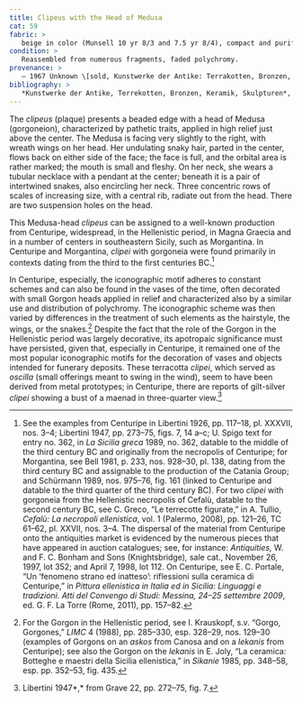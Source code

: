 ```yaml
---
title: Clipeus with the Head of Medusa
cat: 59
fabric: >
   beige in color (Munsell 10 yr 8/3 and 7.5 yr 8/4), compact and purified, extensive traces of polychromy over a layer of calcite (?) slip: black (strip around the hem), pink (lips and hair), light blue and pink (scales), and red (eyes). Clipeus and head from two molds.
condition: > 
   Reassembled from numerous fragments, faded polychromy.
provenance: > 
   – 1967 Unknown \[sold, Kunstwerke der Antike: Terrakotten, Bronzen, Keramik, Skulpturen, Auktion 34, Munzen und Medaillen AG, Basel, May 6, 1967, lot. 75\]; – 1971, Royal Athena Galleries (New York, New York), sold to the J. Paul Getty Museum, 1971.
bibliography: >
   *Kunstwerke der Antike, Terrekotten, Bronzen, Keramik, Skulpturen*, Münzen und Medaillen AG (Basel), sale cat., May 6, 1967, pp. 35–36, lot 75;  Selected Works 1971, no. 69; Bell 1981, p. 233, n. 930; J. Grossman, “Images of Alexander the Great in the Getty Museum,” *Studia Varia from the J. Paul Getty Museum* 2, Occasional Papers on Antiquities, 10 (2001), pp. 51–78, esp. p. 62, no. 7, fig. 7; Lyons, Bennett, and Marconi 2013, pp. 200$20$1, fig. 143. 
---
```

The *clipeus* (plaque) presents a beaded edge with a head of Medusa
(gorgoneion), characterized by pathetic traits, applied in high relief
just above the center. The Medusa is facing very slightly to the right,
with wreath wings on her head. Her undulating snaky hair, parted in the
center, flows back on either side of the face; the face is full, and the
orbital area is rather marked; the mouth is small and fleshy. On her
neck, she wears a tubular necklace with a pendant at the center; beneath
it is a pair of intertwined snakes, also encircling her neck. Three
concentric rows of scales of increasing size, with a central rib,
radiate out from the head. There are two suspension holes on the head.

This Medusa-head *clipeus* can be assigned to a well-known production
from Centuripe, widespread, in the Hellenistic period, in Magna Graecia
and in a number of centers in southeastern Sicily, such as Morgantina.
In Centuripe and Morgantina, *clipei* with gorgoneia were found
primarily in contexts dating from the third to the first centuries <span
class="smcaps">BC.</span>[^1]

In Centuripe, especially, the iconographic motif adheres to constant
schemes and can also be found in the vases of the time, often decorated
with small Gorgon heads applied in relief and characterized also by a
similar use and distribution of polychromy. The iconographic scheme was
then varied by differences in the treatment of such elements as the
hairstyle, the wings, or the snakes.[^2] Despite the fact that the role
of the Gorgon in the Hellenistic period was largely decorative, its
apotropaic significance must have persisted, given that, especially in
Centuripe, it remained one of the most popular iconographic motifs for
the decoration of vases and objects intended for funerary deposits.
These terracotta *clipei*, which served as *oscilla* (small offerings
meant to swing in the wind), seem to have been derived from metal
prototypes; in Centuripe, there are reports of gilt-silver *clipei*
showing a bust of a maenad in three-quarter view.[^3]

[^1]: See the examples from Centuripe in <span
    class="smcaps">Libertini</span> 1926, pp. 117–18,
    pl. XXXVII, nos. 3–4; <span
    class="smcaps">Libertini</span> 1947, pp. 273–75,
    figs. 7, 14 a–c; U. Spigo text for entry no. 362, in *<span
    class="smcaps">La Sicilia greca</span>* 1989, no.
    362, datable to the middle of the third century <span
    class="smcaps">BC</span> and originally from the
    necropolis of Centuripe; for Morgantina, see <span
    class="smcaps">Bell 1981,</span> p. 233, nos.
    928–30, pl. 138, dating from the third century <span
    class="smcaps">BC</span> and assignable to the
    production of the Catania Group; and <span
    class="smcaps">Schürmann</span> 1989, nos. 975–76,
    fig. 161 (linked to Centuripe and datable to the third quarter of
    the third century <span class="smcaps">BC</span>).
    For two *clipei* with gorgoneia from the Hellenistic necropolis of
    Cefalù, datable to the second century <span
    class="smcaps">BC,</span> see C. Greco, “Le
    terrecotte figurate,” in A. Tullio, *Cefalù: La necropoli
    ellenistica*, vol. 1 (Palermo, 2008), pp. 121–26, TC 61–62, pl.
    XXVII, nos. 3–4. The dispersal of the material from Centuripe onto
    the antiquities market is evidenced by the numerous pieces that have
    appeared in auction catalogues; see, for instance: *Antiquities,* W.
    and F. C. Bonham and Sons (Knightsbridge)*,* sale cat., November 26,
    1997, lot 352; and April 7, 1998, lot 112. On Centuripe, see E. C.
    Portale, “Un ‘fenomeno strano ed inatteso’: riflessioni sulla
    ceramica di Centuripe,” in *Pittura ellenistica in Italia ed in
    Sicilia: Linguaggi e tradizioni. Atti del Convengo di Studi:
    Messina, 24–25 settembre 2009*, ed. G. F. La Torre (Rome, 2011), pp.
    157–82.

[^2]: For the Gorgon in the Hellenistic period, see I. Krauskopf, s.v.
    “Gorgo, Gorgones,” *LIMC* 4 (1988), pp. 285–330, esp. 328–29, nos.
    129–30 (examples of Gorgons on an *askos* from Canosa and on a
    *lekanis* from Centuripe); see also the Gorgon on the *lekanis* in
    E. Joly, “La ceramica: Botteghe e maestri della Sicilia
    ellenistica,” in <span
    class="smcaps">*Sikanie*</span> 1985, pp. 348–58,
    esp. pp. 352–53, fig. 435.

[^3]: <span class="smcaps">Libertini</span> 1947*,*
    from Grave 22, pp. 272–75, fig. 7.
